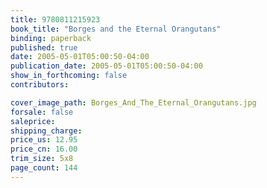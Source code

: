 ```yaml
---
title: 9780811215923
book_title: "Borges and the Eternal Orangutans"
binding: paperback
published: true
date: 2005-05-01T05:00:50-04:00
publication_date: 2005-05-01T05:00:50-04:00
show_in_forthcoming: false
contributors:

cover_image_path: Borges_And_The_Eternal_Orangutans.jpg
forsale: false
saleprice:
shipping_charge:
price_us: 12.95
price_cn: 16.00
trim_size: 5x8
page_count: 144
---
```


